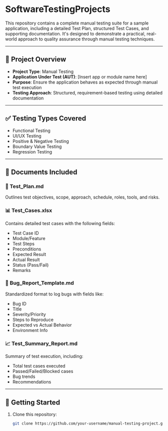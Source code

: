 # SoftwareTestingProjects
This repository contains a complete manual testing suite for a sample application, including a detailed Test Plan, structured Test Cases, and supporting documentation. It's designed to demonstrate a practical, real-world approach to quality assurance through manual testing techniques.

---

## 📌 Project Overview

- **Project Type**: Manual Testing
- **Application Under Test (AUT)**: [Insert app or module name here]
- **Purpose**: Ensure the application behaves as expected through manual test execution
- **Testing Approach**: Structured, requirement-based testing using detailed documentation

---

## ✅ Testing Types Covered

- Functional Testing  
- UI/UX Testing  
- Positive & Negative Testing  
- Boundary Value Testing  
- Regression Testing  

---

## 📄 Documents Included

### 📝 Test_Plan.md
Outlines test objectives, scope, approach, schedule, roles, tools, and risks.

### 📊 Test_Cases.xlsx
Contains detailed test cases with the following fields:
- Test Case ID  
- Module/Feature  
- Test Steps  
- Preconditions  
- Expected Result  
- Actual Result  
- Status (Pass/Fail)  
- Remarks  

### 🐞 Bug_Report_Template.md
Standardized format to log bugs with fields like:
- Bug ID  
- Title  
- Severity/Priority  
- Steps to Reproduce  
- Expected vs Actual Behavior  
- Environment Info  

### 📈 Test_Summary_Report.md
Summary of test execution, including:
- Total test cases executed  
- Passed/Failed/Blocked cases  
- Bug trends  
- Recommendations  

---

## 🚀 Getting Started

1. Clone this repository:
   ```bash
   git clone https://github.com/your-username/manual-testing-project.git
